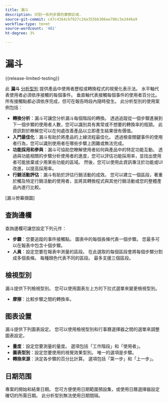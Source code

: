 ```yaml
---
title: 漏斗
description: 识别一系列步骤的摩擦区域.
source-git-commit: c47c4364cbf027c24a355bb306ee786c3e2446a9
workflow-type: tm+mt
source-wordcount: '481'
ht-degree: 3%

---
```


# 漏斗

{{release-limited-testing}}

此 **漏斗** [分析型別](overview.md) 提供產品中使用者歷程或轉換程式的視覺化表示法。 水平軸代表使用者必須依序接觸的每個事件。 垂直軸代表接觸每個事件的使用者百分比。 所有接觸點都必須依序完成，但可在報告時段內隨時發生。 此分析型別的使用案例包括：

* **轉換分析**：漏斗可讓您分析漏斗每個階段的轉換。 透過追蹤從一個步驟進展到下一個步驟的使用者人數，您可以識別具有異常或不想要的轉換率的瓶頸。 此資訊對於瞭解您可以在何處改善產品以立即產生結果很有價值。
* **入門最佳化**：漏斗有助於將產品的上線流程最佳化。 透過檢查關鍵事件的使用者行為，您可以識別使用者在哪些步驟上困難或無法完成。
* **功能採用和參與**：漏斗可協助您瞭解使用者如何與產品中的特定功能互動。 透過與功能相關的步驟分析使用者的進度，您可以評估功能採用率，並找出使用者可能放棄或少用某些功能的區域。 然後，您可以使用此資訊專注於功能或UI改進，以提高採用率。
* **行銷活動評估**：漏斗有助於評估行銷活動的成效。 您可以建立一個區段，著重於觸及特定行銷活動的使用者，並將其轉換程式與其他行銷活動或您的整體產品內進行比較。

[漏斗熒幕擷圖]

## 查詢邊欄

查詢邊欄可讓您設定下列元件：

* **步驟**：您要追蹤的事件接觸點。 圖表中的每個長條代表一個步驟。 您最多可以在報表中包含十個步驟。
* **人員**：設定您要在報表中測量的區段。 在此選取的每個區段會將每個步驟分割成多個長條。 每種顏色代表不同的區段。 最多支援三個區段。

## 檢視型別

漏斗提供下列檢視型別。 您可以使用圖表左上方的下拉式選單來變更檢視型別。

* **摩擦**：比較步驟之間的轉換率。

## 图表设置

漏斗提供下列圖表設定。 您可以使用檢視型別和行事曆選擇器之間的選單來調整圖表設定。

* **量度**：設定您要測量的量度。 選項包括「工作階段」和「使用者」。
* **圖表型別**：設定您要使用的視覺效果型別。 唯一的選項是步驟。
* **轉換來源**：決定各步驟的百分比計算。 選項包括「第一步」和「上一步」。

## 日期范围

專案的開始和結束日期。 您可方便使用日期範圍預設集，或使用日曆選擇器設定確切的所需日期。 此分析型別無法使用日期間隔。
